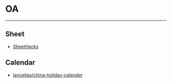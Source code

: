 # OA

---

## Sheet

* [SheetHacks](https://sheethacks.com/)


## Calendar

* [lanceliao/china-holiday-calender](https://github.com/lanceliao/china-holiday-calender)
